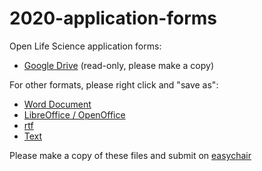 # 2020-application-forms
Open Life Science application forms:

- [Google Drive](https://docs.google.com/document/d/1aCU3DB4tD_nMaSiWDZaK3XGCfaWg1yAU6CQ6fia0-Eg/edit?usp=sharing) (read-only, please make a copy)

For other formats, please right click and "save as":

- [Word Document](https://github.com/open-life-science/2020-application-forms/raw/master/Application%20Questions.docx)
- [LibreOffice / OpenOffice](https://github.com/open-life-science/2020-application-forms/raw/master/Application%20Questions.odt)
- [rtf](https://github.com/open-life-science/2020-application-forms/raw/master/Application%20Questions.rtf)
- [Text](https://raw.githubusercontent.com/open-life-science/2020-application-forms/master/Application%20Questions.txt)

Please make a copy of these files and submit on [easychair](https://easychair.org/)
